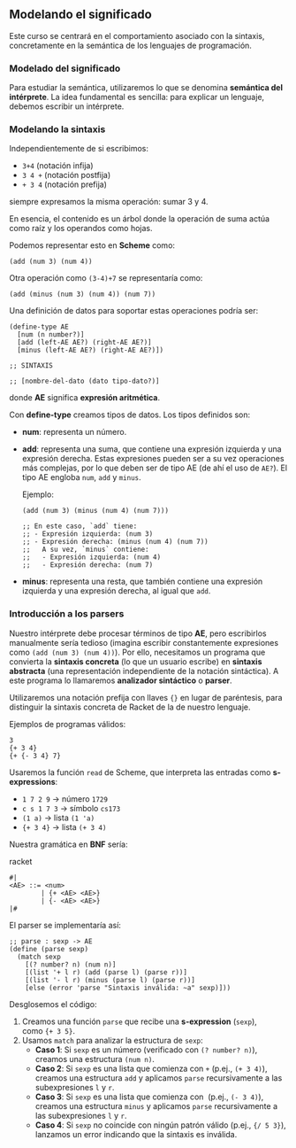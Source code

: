 ## Modelando el significado

Este curso se centrará en el comportamiento asociado con la sintaxis, concretamente en la semántica de los lenguajes de programación.

### Modelado del significado

Para estudiar la semántica, utilizaremos lo que se denomina **semántica del intérprete**. La idea fundamental es sencilla: para explicar un lenguaje, debemos escribir un intérprete.

### Modelando la sintaxis

Independientemente de si escribimos:

- `3+4` (notación infija)
- `3 4 +` (notación postfija)
- `+ 3 4` (notación prefija)

siempre expresamos la misma operación: sumar 3 y 4.

En esencia, el contenido es un árbol donde la operación de suma actúa como raíz y los operandos como hojas.

Podemos representar esto en **Scheme** como:

```racket
(add (num 3) (num 4))
```

Otra operación como `(3-4)+7` se representaría como:

```racket
(add (minus (num 3) (num 4)) (num 7))
```

Una definición de datos para soportar estas operaciones podría ser:

```racket
(define-type AE
  [num (n number?)]
  [add (left-AE AE?) (right-AE AE?)]
  [minus (left-AE AE?) (right-AE AE?)])

;; SINTAXIS

;; [nombre-del-dato (dato tipo-dato?)]
```

donde **AE** significa **expresión aritmética**.

Con **define-type** creamos tipos de datos. Los tipos definidos son:

- **num**: representa un número.
- **add**: representa una suma, que contiene una expresión izquierda y una expresión derecha. Estas expresiones pueden ser a su vez operaciones más complejas, por lo que deben ser de tipo AE (de ahí el uso de `AE?`). El tipo AE engloba `num`, `add` y `minus`.
    
    Ejemplo:
    
    ```racket
    (add (num 3) (minus (num 4) (num 7)))
    
    ;; En este caso, `add` tiene:
    ;; - Expresión izquierda: (num 3)
    ;; - Expresión derecha: (minus (num 4) (num 7))
    ;;   A su vez, `minus` contiene:
    ;;   - Expresión izquierda: (num 4)
    ;;   - Expresión derecha: (num 7)
    ```
    
- **minus**: representa una resta, que también contiene una expresión izquierda y una expresión derecha, al igual que `add`.

### Introducción a los parsers

Nuestro intérprete debe procesar términos de tipo **AE**, pero escribirlos manualmente sería tedioso (imagina escribir constantemente expresiones como `(add (num 3) (num 4))`). Por ello, necesitamos un programa que convierta la **sintaxis concreta** (lo que un usuario escribe) en **sintaxis abstracta** (una representación independiente de la notación sintáctica). A este programa lo llamaremos **analizador sintáctico** o **parser**.

Utilizaremos una notación prefija con llaves `{}` en lugar de paréntesis, para distinguir la sintaxis concreta de Racket de la de nuestro lenguaje.

Ejemplos de programas válidos:

```racket
3
{+ 3 4}
{+ {- 3 4} 7}
```

Usaremos la función `read` de Scheme, que interpreta las entradas como **s-expressions**:

- `1 7 2 9` → número `1729`
- `c s 1 7 3` → símbolo `cs173`
- `(1 a)` → lista `(1 'a)`
- `{+ 3 4}` → lista `(+ 3 4)`

Nuestra gramática en **BNF** sería:

racket

```racket
#|
<AE> ::= <num>
        | {+ <AE> <AE>}
        | {- <AE> <AE>}
|#
```

El parser se implementaría así:

```racket
;; parse : sexp -> AE
(define (parse sexp)
  (match sexp
    [(? number? n) (num n)]
    [(list '+ l r) (add (parse l) (parse r))]
    [(list '- l r) (minus (parse l) (parse r))]
    [else (error 'parse "Sintaxis inválida: ~a" sexp)]))
```

Desglosemos el código:

1. Creamos una función `parse` que recibe una **s-expression** (`sexp`), como `{+ 3 5}`.
2. Usamos `match` para analizar la estructura de `sexp`:
    - **Caso 1**: Si `sexp` es un número (verificado con `(? number? n)`), creamos una estructura `(num n)`.
    - **Caso 2**: Si `sexp` es una lista que comienza con `+` (p.ej., `(+ 3 4)`), creamos una estructura `add` y aplicamos `parse` recursivamente a las subexpresiones `l` y `r`.
    - **Caso 3**: Si `sexp` es una lista que comienza con  (p.ej., `(- 3 4)`), creamos una estructura `minus` y aplicamos `parse` recursivamente a las subexpresiones `l` y `r`.
    - **Caso 4**: Si `sexp` no coincide con ningún patrón válido (p.ej., `{/ 5 3}`), lanzamos un error indicando que la sintaxis es inválida.